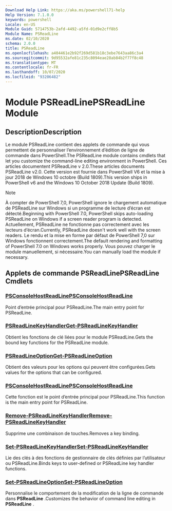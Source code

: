```yaml
---
Download Help Link: https://aka.ms/powershell71-help
Help Version: 7.1.0.0
keywords: powershell
Locale: en-US
Module Guid: 5714753b-2afd-4492-a5fd-01d9e2cff8b5
Module Name: PSReadLine
ms.date: 02/10/2020
schema: 2.0.0
title: PSReadLine
ms.openlocfilehash: a404461e2b92f269d581b18c3ebe7643aa86c3a4
ms.sourcegitcommit: 9d95532afe81c235c8094eae28ab84b2f77f8c48
ms.translationtype: MT
ms.contentlocale: fr-FR
ms.lasthandoff: 10/07/2020
ms.locfileid: "93206482"
---
```

# <span data-ttu-id="97ba5-103">Module PSReadLine</span><span class="sxs-lookup"><span data-stu-id="97ba5-103">PSReadLine Module</span></span>

## <span data-ttu-id="97ba5-104">Description</span><span class="sxs-lookup"><span data-stu-id="97ba5-104">Description</span></span>

<span data-ttu-id="97ba5-105">Le module PSReadLine contient des applets de commande qui vous permettent de personnaliser l’environnement d’édition de ligne de commande dans PowerShell.</span><span class="sxs-lookup"><span data-stu-id="97ba5-105">The PSReadLine module contains cmdlets that let you customize the command-line editing environment in PowerShell.</span></span> <span data-ttu-id="97ba5-106">Ces articles documentent PSReadLine v 2.0.</span><span class="sxs-lookup"><span data-stu-id="97ba5-106">These articles documents PSReadLine v2.0.</span></span> <span data-ttu-id="97ba5-107">Cette version est fournie dans PowerShell V6 et la mise à jour 2018 de Windows 10 octobre (Build 1809).</span><span class="sxs-lookup"><span data-stu-id="97ba5-107">This version ships in PowerShell v6 and the Windows 10 October 2018 Update (Build 1809).</span></span>

> [!NOTE]
> <span data-ttu-id="97ba5-108">À compter de PowerShell 7,0, PowerShell ignore le chargement automatique de PSReadLine sur Windows si un programme de lecture d’écran est détecté.</span><span class="sxs-lookup"><span data-stu-id="97ba5-108">Beginning with PowerShell 7.0, PowerShell skips auto-loading PSReadLine on Windows if a screen reader program is detected.</span></span> <span data-ttu-id="97ba5-109">Actuellement, PSReadLine ne fonctionne pas correctement avec les lecteurs d’écran.</span><span class="sxs-lookup"><span data-stu-id="97ba5-109">Currently, PSReadLine doesn't work well with the screen readers.</span></span> <span data-ttu-id="97ba5-110">Le rendu et la mise en forme par défaut de PowerShell 7,0 sur Windows fonctionnent correctement.</span><span class="sxs-lookup"><span data-stu-id="97ba5-110">The default rendering and formatting of PowerShell 7.0 on Windows works properly.</span></span> <span data-ttu-id="97ba5-111">Vous pouvez charger le module manuellement, si nécessaire.</span><span class="sxs-lookup"><span data-stu-id="97ba5-111">You can manually load the module if necessary.</span></span>

## <span data-ttu-id="97ba5-112">Applets de commande PSReadLine</span><span class="sxs-lookup"><span data-stu-id="97ba5-112">PSReadLine Cmdlets</span></span>

### [<span data-ttu-id="97ba5-113">PSConsoleHostReadLine</span><span class="sxs-lookup"><span data-stu-id="97ba5-113">PSConsoleHostReadLine</span></span>](PSConsoleHostReadLine.md)
<span data-ttu-id="97ba5-114">Point d’entrée principal pour PSReadLine.</span><span class="sxs-lookup"><span data-stu-id="97ba5-114">The main entry point for PSReadLine.</span></span>

### [<span data-ttu-id="97ba5-115">PSReadLineKeyHandler</span><span class="sxs-lookup"><span data-stu-id="97ba5-115">Get-PSReadLineKeyHandler</span></span>](Get-PSReadLineKeyHandler.md)
<span data-ttu-id="97ba5-116">Obtient les fonctions de clé liées pour le module PSReadLine.</span><span class="sxs-lookup"><span data-stu-id="97ba5-116">Gets the bound key functions for the PSReadLine module.</span></span>

### [<span data-ttu-id="97ba5-117">PSReadLineOption</span><span class="sxs-lookup"><span data-stu-id="97ba5-117">Get-PSReadLineOption</span></span>](Get-PSReadLineOption.md)
<span data-ttu-id="97ba5-118">Obtient des valeurs pour les options qui peuvent être configurées.</span><span class="sxs-lookup"><span data-stu-id="97ba5-118">Gets values for the options that can be configured.</span></span>

### [<span data-ttu-id="97ba5-119">PSConsoleHostReadLine</span><span class="sxs-lookup"><span data-stu-id="97ba5-119">PSConsoleHostReadLine</span></span>](PSConsoleHostReadLine.md)
<span data-ttu-id="97ba5-120">Cette fonction est le point d’entrée principal pour PSReadLine.</span><span class="sxs-lookup"><span data-stu-id="97ba5-120">This function is the main entry point for PSReadLine.</span></span>

### [<span data-ttu-id="97ba5-121">Remove-PSReadLineKeyHandler</span><span class="sxs-lookup"><span data-stu-id="97ba5-121">Remove-PSReadLineKeyHandler</span></span>](Remove-PSReadLineKeyHandler.md)
<span data-ttu-id="97ba5-122">Supprime une combinaison de touches.</span><span class="sxs-lookup"><span data-stu-id="97ba5-122">Removes a key binding.</span></span>

### [<span data-ttu-id="97ba5-123">Set-PSReadLineKeyHandler</span><span class="sxs-lookup"><span data-stu-id="97ba5-123">Set-PSReadLineKeyHandler</span></span>](Set-PSReadLineKeyHandler.md)
<span data-ttu-id="97ba5-124">Lie des clés à des fonctions de gestionnaire de clés définies par l’utilisateur ou PSReadLine.</span><span class="sxs-lookup"><span data-stu-id="97ba5-124">Binds keys to user-defined or PSReadLine key handler functions.</span></span>

### [<span data-ttu-id="97ba5-125">Set-PSReadLineOption</span><span class="sxs-lookup"><span data-stu-id="97ba5-125">Set-PSReadLineOption</span></span>](Set-PSReadLineOption.md)
<span data-ttu-id="97ba5-126">Personnalise le comportement de la modification de la ligne de commande dans **PSReadLine** .</span><span class="sxs-lookup"><span data-stu-id="97ba5-126">Customizes the behavior of command line editing in **PSReadLine** .</span></span>

